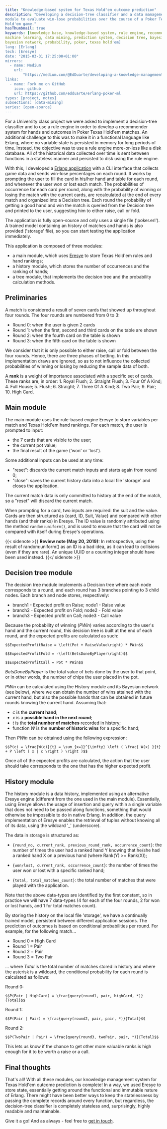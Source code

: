 ```yaml
---
title: "Knowledge-based system for Texas Hold'em outcome prediction"
description: "Developing a decision-tree classifier and a data management
module to evaluate win-lose probabilities over the course of a Poker Texas
Hold'em game."
hasThumbnail: true
keywords: [knowledge base, knowledge-based system, rule engine, recommender,
machine learning, data mining, prediction system, decision tree, bayesian,
bayesian network, probability, poker, texas hold'em]
lang: [Erlang]
tech: [Eresye]
date: "2015-03-31 17:25:00+01:00"
mirrors:
  - name: Medium
    url:
        "https://medium.com/@EdDuarte/developing-a-knowledge-management-system-for-texas-holdem-outcome-prediction-in-erlang-cf3440ab806b"
links:
  - name: Fork me on GitHub
    icon: github
    url: https://github.com/edduarte/erlang-poker-ml
types: [project, notes]
subsections: [data-mining]
series: [open-source]
---
```


For a University class project we were asked to implement a decision-tree
classifier and to use a rule engine in order to develop a recommender system for
hands and outcomes in Poker Texas Hold'em matches. An additional challenge to
this was to make it in a functional language like Erlang, where no variable
state is persisted in memory for long periods of time. Instead, the objective
was to use a rule engine more-or-less like a disk database. All of the
historical data collected over time is sent between functions in a stateless
manner and persisted to disk using the rule engine.

With this, I developed a [Erlang
application](https://github.com/edduarte/erlang-poker-ml) with a CLI interface
that collects game data and sends win-lose percentages on each round. It works
by prompting the user to fill the card in his/her hand and table for each round,
and whenever the user won or lost each match. The probabilities of occurrence
for each card per round, along with the probability of winning or losing the
match with the current cards, are recalculated at the end of every match and
organized into a Decision tree. Each round the probability of getting a good
hand and win the match is queried from the Decision tree and printed to the
user, suggesting him to either raise, call or fold.

The application is fully open-source and only uses a single file ('poker.erl').
A trained model containing an history of matches and hands is also provided
('storage' file), so you can start testing the application immediately.

This application is composed of three modules:

- a main module, which uses [Eresye](http://sourceforge.net/projects/eresye/) to
  store Texas Hold'em rules and hand rankings;
- a history module, which stores the number of occurrences and the ranking of
  hands;
- a tree module, that implements the decision tree and the probability
  calculation methods.


## Preliminaries

A match is considered a result of seven cards that showed up throughout four
rounds. The four rounds are numbered from 0 to 3:

- Round 0: when the user is given 2 cards
- Round 1: when the first, second and third cards on the table are shown
- Round 2: when the fourth card on the table is shown
- Round 3: when the fifth card on the table is shown

We consider that it is only possible to either raise, call or fold between the
four rounds. Hence, there are three phases of betting. In this implementation draws are
ignored, so as to not influence the collected probabilities of winning or losing
by reducing the sample data of both.

A **rank** is a weight of importance associated with a specific set of cards.
These ranks are, in order: 1. Royal Flush; 2. Straight Flush; 3. Four Of A
Kind; 4. Full House; 5. Flush; 6. Straight; 7. Three Of A Kind; 8. Two Pair; 9.
Pair; 10. High Card.


## Main module

The main module uses the rule-based engine Eresye to store variables per match
and Texas Hold'em hand rankings. For each match, the user is prompted to input:

- the 7 cards that are visible to the user;
- the current pot value;
- the final result of the game ('won' or 'lost').

Some additional inputs can be used at any time:

- "reset": discards the current match inputs and starts again from round 0;
- "close": saves the current history data into a local file 'storage' and closes
  the application.

The current match data is only committed to history at the end of the match, so
a "reset" will discard the current match.

When prompting for a card, two inputs are required: the suit and the value.
Cards are then structured as {card, ID, Suit, Value} and compared with other
hands (and their ranks) in Eresye. The ID value is randomly attributed using the
method ``random:uniform()``, and is used to ensure that the card will not be
compared with itself during Eresye's operations.

{{< sidenote >}}
**Review note (May 20, 2019):** In retrospective, using the result of
random:uniform() as an ID is a bad idea, as it can lead to collisions (even
if they are rare). An unique UUID or a counting integer should have been used
instead.
{{</ sidenote >}}


## Decision tree module

The decision tree module implements a Decision tree where each node corresponds
to a round, and each round has 3 branches pointing to 3 child nodes. Each branch
and node stores, respectively:

- branch1 - Expected profit on Raise; node1 - Raise value
- branch2 - Expected profit on Fold; node2 - Fold value
- branch3 - Expected profit on Call; node3 - Call value

Because the probability of winning (*PWin*) varies according to the user's hand
and the current round, this decision tree is built at the end of each round, and
the expected profits are calculated as such:

`$$ExpectedProfitRaise = \left(Pot + RaiseValue\right) * PWin$$`

`$$ExpectedProfitFold = -\left(BetsDoneByPlayer\right)$$`

`$$ExpectedProfitCall = Pot * PWin$$`

*BetsDoneByPlayer* is the total value of bets done by the user to that point, or
in other words, the number of chips the user placed in the pot.

*PWin* can be calculated using the History module and its Bayesian network (see
below), where we can obtain the number of wins attained with the current hand,
but also the possible hands that can be obtained in future rounds knowing the
current hand. Assuming that:

- *c* is the **current hand**;
- *x* is a **possible hand in the next round**;
- *t* is the **total number of matches** recorded in history;
- function *W* is the **number of historic wins** for a specific hand;

Then *PWin* can be obtained using the following expression:

`$$P(c) = \frac{W(c)}{t} = \sum_{x=1}^{\infty} \left ( \frac{ W(x) }{t} + P
\left ( x | c \right ) \right )$$`

Once all of the expected profits are calculated, the action that the user should
take corresponds to the one that has the higher expected profit.



## History module

The history module is a data history, implemented using an alternative Eresye
engine (different from the one used in the main module). Essentially, using
Eresye allows the usage of insertion and query within a single variable that
does not need to be passed along functions, something that would otherwise be
impossible to do in native Erlang. In addition, the query implementation of
Eresye enables the retrieval of tuples without knowing all of its data, using
the wildcard '_' (underscore).

The data in storage is structured as:

- ``{round_no, current_rank, previous_round_rank, occurrence_count}``: the
  number of times the user had a ranked hand Y knowing that he/she had a ranked
  hand X on a previous hand (where Rank(Y) >= Rank(X));

- ``{won/lost, current_rank, occurrence_count}``: the number of times the user
  won or lost with a specific ranked hand;

- ``{total, total_matches_count}``: the total number of matches that were played
  with the application.

Note that the above data-types are identified by the first constant, so in
practice we will have 7 data-types (4 for each of the four rounds, 2 for won or
lost hands, and 1 for total matches count).

By storing the history on the local file 'storage', we have a continually
trained model, persistent between different application sessions. The prediction
of outcomes is based on conditional probabilities per round. For example, for
the following match...

- Round 0 = High Card
- Round 1 = Pair
- Round 2 = Pair
- Round 3 = Two Pair

... where *Total* is the total number of matches stored in history and where the
asterisk is a wildcard, the conditional probability for each round is
calculated as follows:

Round 0:

`$$P(Pair | HighCard) = \frac{query(round1, pair, highCard, *)}{Total}$$`

Round 1:

`$$P(Pair | Pair) = \frac{query(round2, pair, pair, *)}{Total}$$`

Round 2:

`$$P(TwoPair | Pair) = \frac{query(round3, twoPair, pair, *)}{Total}$$`

This lets us know if the chance to get other more valuable ranks is high enough
for it to be worth a raise or a call.

## Final thoughts

That's all! With all these modules, our knowledge management system for Texas
Hold'em outcome prediction is complete! In a way, we used Eresye to store state,
essentially getting around the functional and immutable nature of Erlang. There
might have been better ways to keep the statelessness by passing the complete
records around every function, but regardless, the decision-tree classifier is
completely stateless and, surprisingly, highly readable and maintainable.

Give it a go! And as always - feel free to [get in
touch](mailto:hi@edduarte.com).


<script defer src="/js/math-code.js"></script>
<script defer src="//cdn.bootcss.com/mathjax/2.7.1/MathJax.js?config=TeX-MML-AM_CHTML"></script>
